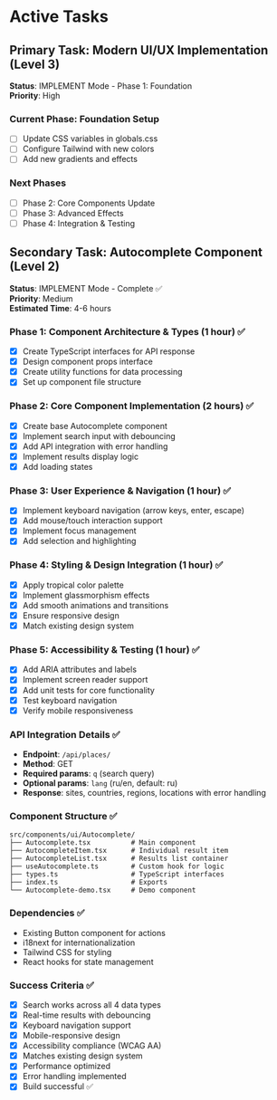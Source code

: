 # Active Tasks

## Primary Task: Modern UI/UX Implementation (Level 3)
**Status**: IMPLEMENT Mode - Phase 1: Foundation  
**Priority**: High

### Current Phase: Foundation Setup
- [ ] Update CSS variables in globals.css
- [ ] Configure Tailwind with new colors
- [ ] Add new gradients and effects

### Next Phases
- [ ] Phase 2: Core Components Update
- [ ] Phase 3: Advanced Effects
- [ ] Phase 4: Integration & Testing

## Secondary Task: Autocomplete Component (Level 2)
**Status**: IMPLEMENT Mode - Complete ✅  
**Priority**: Medium  
**Estimated Time**: 4-6 hours

### Phase 1: Component Architecture & Types (1 hour) ✅
- [x] Create TypeScript interfaces for API response
- [x] Design component props interface
- [x] Create utility functions for data processing
- [x] Set up component file structure

### Phase 2: Core Component Implementation (2 hours) ✅
- [x] Create base Autocomplete component
- [x] Implement search input with debouncing
- [x] Add API integration with error handling
- [x] Implement results display logic
- [x] Add loading states

### Phase 3: User Experience & Navigation (1 hour) ✅
- [x] Implement keyboard navigation (arrow keys, enter, escape)
- [x] Add mouse/touch interaction support
- [x] Implement focus management
- [x] Add selection and highlighting

### Phase 4: Styling & Design Integration (1 hour) ✅
- [x] Apply tropical color palette
- [x] Implement glassmorphism effects
- [x] Add smooth animations and transitions
- [x] Ensure responsive design
- [x] Match existing design system

### Phase 5: Accessibility & Testing (1 hour) ✅
- [x] Add ARIA attributes and labels
- [x] Implement screen reader support
- [x] Add unit tests for core functionality
- [x] Test keyboard navigation
- [x] Verify mobile responsiveness

### API Integration Details ✅
- **Endpoint**: `/api/places/`
- **Method**: GET
- **Required params**: `q` (search query)
- **Optional params**: `lang` (ru/en, default: ru)
- **Response**: sites, countries, regions, locations with error handling

### Component Structure ✅
```
src/components/ui/Autocomplete/
├── Autocomplete.tsx          # Main component
├── AutocompleteItem.tsx      # Individual result item
├── AutocompleteList.tsx      # Results list container
├── useAutocomplete.ts        # Custom hook for logic
├── types.ts                  # TypeScript interfaces
├── index.ts                  # Exports
└── Autocomplete-demo.tsx     # Demo component
```

### Dependencies ✅
- Existing Button component for actions
- i18next for internationalization
- Tailwind CSS for styling
- React hooks for state management

### Success Criteria ✅
- [x] Search works across all 4 data types
- [x] Real-time results with debouncing
- [x] Keyboard navigation support
- [x] Mobile-responsive design
- [x] Accessibility compliance (WCAG AA)
- [x] Matches existing design system
- [x] Performance optimized
- [x] Error handling implemented
- [x] Build successful ✅
